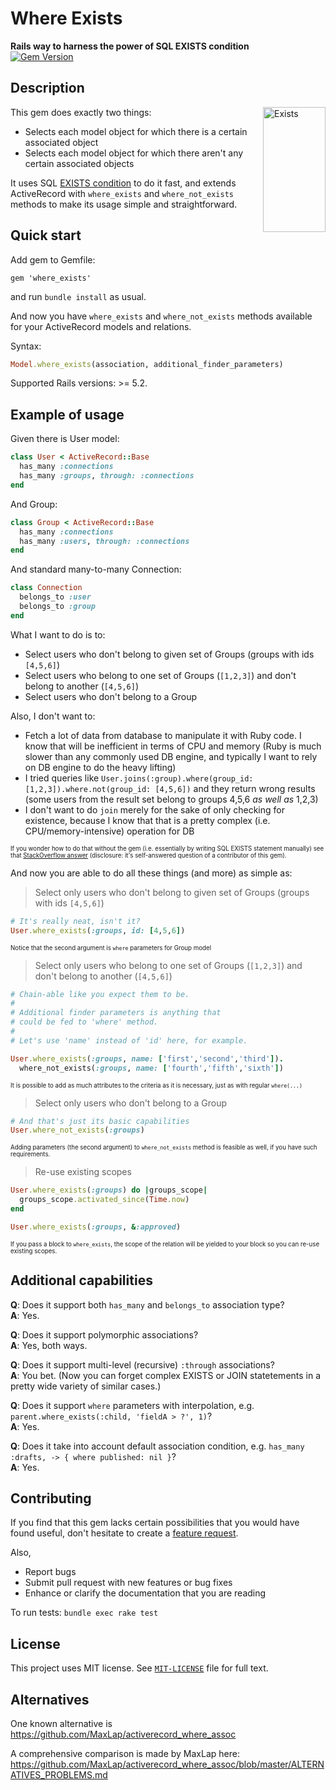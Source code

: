 # Where Exists
**Rails way to harness the power of SQL EXISTS condition**<br>
[![Gem Version](https://badge.fury.io/rb/where_exists.svg)](http://badge.fury.io/rb/where_exists)

## Description

<img src="http://i.imgur.com/psLfPoW.gif" alt="Exists" align="right" width="100" height="200">

This gem does exactly two things:

* Selects each model object for which there is a certain associated object
* Selects each model object for which there aren't any certain associated objects

It uses SQL [EXISTS condition](http://www.techonthenet.com/sql/exists.php) to do it fast, and extends ActiveRecord with `where_exists` and `where_not_exists` methods to make its usage simple and straightforward.

## Quick start

Add gem to Gemfile:

    gem 'where_exists'

and run `bundle install` as usual.

And now you have `where_exists` and `where_not_exists` methods available for your ActiveRecord models and relations.

Syntax:

```ruby
Model.where_exists(association, additional_finder_parameters)
```

Supported Rails versions: >= 5.2.

## Example of usage

Given there is User model:

```ruby
class User < ActiveRecord::Base
  has_many :connections
  has_many :groups, through: :connections
end
```

And Group:

```ruby
class Group < ActiveRecord::Base
  has_many :connections
  has_many :users, through: :connections
end
```

And standard many-to-many Connection:

```ruby
class Connection
  belongs_to :user
  belongs_to :group
end
```

What I want to do is to:

* Select users who don't belong to given set of Groups (groups with ids `[4,5,6]`)
* Select users who belong to one set of Groups (`[1,2,3]`) and don't belong to another (`[4,5,6]`)
* Select users who don't belong to a Group

Also, I don't want to:

* Fetch a lot of data from database to manipulate it with Ruby code. I know that will be inefficient in terms of CPU and memory (Ruby is much slower than any commonly used DB engine, and typically I want to rely on DB engine to do the heavy lifting)
* I tried queries like `User.joins(:group).where(group_id: [1,2,3]).where.not(group_id: [4,5,6])` and they return wrong results (some users from the result set belong to groups 4,5,6 *as well as* 1,2,3)
* I don't want to do `join` merely for the sake of only checking for existence, because I know that that is a pretty complex (i.e. CPU/memory-intensive) operation for DB

<sub><sup>If you wonder how to do that without the gem (i.e. essentially by writing SQL EXISTS statement manually) see that [StackOverflow answer](http://stackoverflow.com/a/32016347/5029266) (disclosure: it's self-answered question of a contributor of this gem).</sup></sub>

And now you are able to do all these things (and more) as simple as:

> Select only users who don't belong to given set of Groups (groups with ids `[4,5,6]`)

```ruby
# It's really neat, isn't it?
User.where_exists(:groups, id: [4,5,6])
```

<sub><sup>Notice that the second argument is `where` parameters for Group model</sup></sub>

> Select only users who belong to one set of Groups (`[1,2,3]`) and don't belong to another (`[4,5,6]`)

```ruby
# Chain-able like you expect them to be.
#
# Additional finder parameters is anything that
# could be fed to 'where' method.
#
# Let's use 'name' instead of 'id' here, for example.

User.where_exists(:groups, name: ['first','second','third']).
  where_not_exists(:groups, name: ['fourth','fifth','sixth'])
```

<sub><sup>It is possible to add as much attributes to the criteria as it is necessary, just as with regular `where(...)`</sub></sup>

> Select only users who don't belong to a Group

```ruby
# And that's just its basic capabilities
User.where_not_exists(:groups)
```

<sub><sup>Adding parameters (the second argument) to `where_not_exists` method is feasible as well, if you have such requirements.</sup></sub>


> Re-use existing scopes

```ruby
User.where_exists(:groups) do |groups_scope|
  groups_scope.activated_since(Time.now)
end

User.where_exists(:groups, &:approved)
```
<sub><sup>If you pass a block to `where_exists`, the scope of the relation will be yielded to your block so you can re-use existing scopes.</sup></sub>



## Additional capabilities

**Q**: Does it support both `has_many` and `belongs_to` association type?<br>
**A**: Yes.


**Q**: Does it support polymorphic associations?<br>
**A**: Yes, both ways.


**Q**: Does it support multi-level (recursive) `:through` associations?<br>
**A**: You bet. (Now you can forget complex EXISTS or JOIN statetements in a pretty wide variety of similar cases.)


**Q**: Does it support `where` parameters with interpolation, e.g. `parent.where_exists(:child, 'fieldA > ?', 1)`?<br>
**A**: Yes.


**Q**: Does it take into account default association condition, e.g. `has_many :drafts, -> { where published: nil }`?<br>
**A**: Yes.

## Contributing

If you find that this gem lacks certain possibilities that you would have found useful, don't hesitate to create a [feature request](https://github.com/EugZol/where_exists/issues).

Also,

* Report bugs
* Submit pull request with new features or bug fixes
* Enhance or clarify the documentation that you are reading

To run tests: `bundle exec rake test`

## License

This project uses MIT license. See [`MIT-LICENSE`](https://github.com/EugZol/where_exists/blob/master/MIT-LICENSE) file for full text.

## Alternatives

One known alternative is https://github.com/MaxLap/activerecord_where_assoc

A comprehensive comparison is made by MaxLap here: https://github.com/MaxLap/activerecord_where_assoc/blob/master/ALTERNATIVES_PROBLEMS.md
